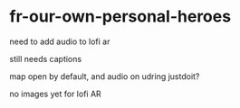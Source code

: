 # fr-our-own-personal-heroes

need to add audio to lofi ar

still needs captions

map open by default, and audio on udring justdoit?

no images yet for lofi AR
